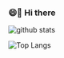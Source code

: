 ### 😄🌱  Hi there

![github stats](https://github-readme-stats.vercel.app/api?username=YeahPotato&hide=[%22issues]&show_icons=true)

![Top Langs](https://github-readme-stats-seven-gilt.vercel.app//api/top-langs/?username=YeahPotato&layout=compact)

